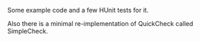 Some example code and a few HUnit tests for it.

Also there is a minimal re-implementation of QuickCheck called SimpleCheck.
